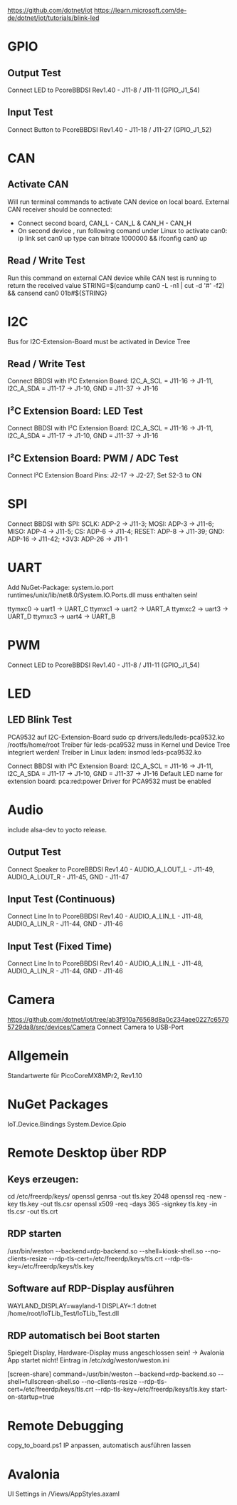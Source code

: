 ﻿https://github.com/dotnet/iot
https://learn.microsoft.com/de-de/dotnet/iot/tutorials/blink-led

# GPIO
## Output Test
Connect LED to PcoreBBDSI Rev1.40 - J11-8 / J11-11 (GPIO_J1_54)
## Input Test
Connect Button to PcoreBBDSI Rev1.40 - J11-18 / J11-27 (GPIO_J1_52)

# CAN
## Activate CAN
Will run terminal commands to activate CAN device on local board.
External CAN receiver should be connected:
- Connect second board, CAN_L - CAN_L & CAN_H - CAN_H
- On second device , run following comand under Linux to activate can0:
    ip link set can0 up type can bitrate 1000000 && ifconfig can0 up
## Read / Write Test
Run this command on external CAN device while CAN test is running to return the received value
    STRING=$(candump can0 -L -n1 | cut -d '#' -f2) && cansend can0 01b#${STRING}

# I2C
Bus for I2C-Extension-Board must be activated in Device Tree
## Read / Write Test
Connect BBDSI with I²C Extension Board: I2C_A_SCL = J11-16 -> J1-11, I2C_A_SDA = J11-17 -> J1-10, GND = J11-37 -> J1-16
## I²C Extension Board: LED Test
Connect BBDSI with I²C Extension Board: I2C_A_SCL = J11-16 -> J1-11, I2C_A_SDA = J11-17 -> J1-10, GND = J11-37 -> J1-16
## I²C Extension Board: PWM / ADC Test
Connect I²C Extension Board Pins: J2-17 -> J2-27; Set S2-3 to ON

# SPI
Connect BBDSI with SPI: SCLK: ADP-2 -> J11-3; MOSI: ADP-3 -> J11-6; MISO: ADP-4 -> J11-5;
CS: ADP-6 -> J11-4; RESET: ADP-8 -> J11-39; GND: ADP-16 -> J11-42; +3V3: ADP-26 -> J11-1

# UART
Add NuGet-Package: system.io.port
runtimes/unix/lib/net8.0/System.IO.Ports.dll muss enthalten sein!

ttymxc0 -> uart1 -> UART_C
ttymxc1 -> uart2 -> UART_A
ttymxc2 -> uart3 -> UART_D
ttymxc3 -> uart4 -> UART_B


# PWM
Connect LED to PcoreBBDSI Rev1.40 - J11-8 / J11-11 (GPIO_J1_54)

# LED
## LED Blink Test
PCA9532 auf I2C-Extension-Board
sudo cp drivers/leds/leds-pca9532.ko /rootfs/home/root
Treiber für leds-pca9532 muss in Kernel und Device Tree integriert werden!
Treiber in Linux laden:
insmod leds-pca9532.ko

Connect BBDSI with I²C Extension Board: I2C_A_SCL = J11-16 -> J1-11, I2C_A_SDA = J11-17 -> J1-10, GND = J11-37 -> J1-16
Default LED name for extension board: pca:red:power
Driver for PCA9532 must be enabled

# Audio
include alsa-dev to yocto release.
## Output Test
Connect Speaker to PcoreBBDSI Rev1.40 - AUDIO_A_LOUT_L - J11-49, AUDIO_A_LOUT_R - J11-45, GND - J11-47
## Input Test (Continuous)
Connect Line In to PcoreBBDSI Rev1.40 - AUDIO_A_LIN_L - J11-48, AUDIO_A_LIN_R - J11-44, GND - J11-46
## Input Test (Fixed Time)
Connect Line In to PcoreBBDSI Rev1.40 - AUDIO_A_LIN_L - J11-48, AUDIO_A_LIN_R - J11-44, GND - J11-46

# Camera
https://github.com/dotnet/iot/tree/ab3f910a76568d8a0c234aee0227c65705729da8/src/devices/Camera
Connect Camera to USB-Port

# Allgemein
Standartwerte für PicoCoreMX8MPr2, Rev1.10



# NuGet Packages
IoT.Device.Bindings
System.Device.Gpio


# Remote Desktop über RDP
## Keys erzeugen:
cd /etc/freerdp/keys/
openssl genrsa -out tls.key 2048
openssl req -new -key tls.key -out tls.csr
openssl x509 -req -days 365 -signkey tls.key -in tls.csr -out tls.crt
## RDP starten
/usr/bin/weston --backend=rdp-backend.so --shell=kiosk-shell.so --no-clients-resize --rdp-tls-cert=/etc/freerdp/keys/tls.crt --rdp-tls-key=/etc/freerdp/keys/tls.key
## Software auf RDP-Display ausführen
WAYLAND_DISPLAY=wayland-1 DISPLAY=:1 dotnet /home/root/IoTLib_Test/IoTLib_Test.dll

## RDP automatisch bei Boot starten
Spiegelt Display, Hardware-Display muss angeschlossen sein! -> Avalonia App startet nicht!
Eintrag in /etc/xdg/weston/weston.ini

[screen-share]
command=/usr/bin/weston --backend=rdp-backend.so --shell=fullscreen-shell.so --no-clients-resize --rdp-tls-cert=/etc/freerdp/keys/tls.crt --rdp-tls-key=/etc/freerdp/keys/tls.key
start-on-startup=true


# Remote Debugging
copy_to_board.ps1
IP anpassen, automatisch ausführen lassen

# Avalonia
UI Settings in /Views/AppStyles.axaml